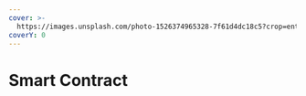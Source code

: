 ```yaml
---
cover: >-
  https://images.unsplash.com/photo-1526374965328-7f61d4dc18c5?crop=entropy&cs=tinysrgb&fm=jpg&ixid=MnwxOTcwMjR8MHwxfHNlYXJjaHwxMHx8Y29kZXxlbnwwfHx8fDE2NTYzOTE0NDU&ixlib=rb-1.2.1&q=80
coverY: 0
---
```


# Smart Contract

